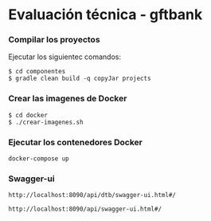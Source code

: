 # Evaluación técnica - gftbank

### Compilar los proyectos
Ejecutar los siguientec comandos:
```
$ cd componentes
$ gradle clean build -q copyJar projects
```
### Crear las imagenes de Docker
```
$ cd docker
$ ./crear-imagenes.sh
```
### Ejecutar los contenedores Docker
```
docker-compose up
```
### Swagger-ui

`http://localhost:8090/api/dtb/swagger-ui.html#/`

`http://localhost:8090/api/swagger-ui.html#/`